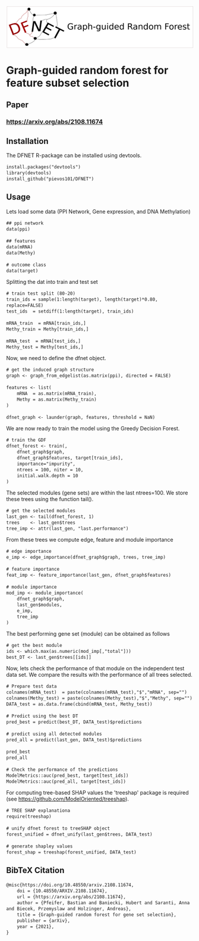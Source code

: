![DFNETLogo](https://github.com/pievos101/DFNET/blob/cran/DFNET_logo.png)

# Graph-guided random forest for feature subset selection

## Paper 

### https://arxiv.org/abs/2108.11674

## Installation
The DFNET R-package can be installed using devtools.

```{r}
install.packages("devtools")
library(devtools)
install_github("pievos101/DFNET")
```

## Usage

Lets load some data (PPI Network, Gene expression, and DNA Methylation)

```{r}
## ppi network
data(ppi)

## features
data(mRNA)
data(Methy)

# outcome class
data(target)
```

Splitting the dat into train and test set

```{r}
# train test split (80-20)
train_ids = sample(1:length(target), length(target)*0.80, replace=FALSE)
test_ids  = setdiff(1:length(target), train_ids) 
 
mRNA_train  = mRNA[train_ids,]
Methy_train = Methy[train_ids,]

mRNA_test  = mRNA[test_ids,]
Methy_test = Methy[test_ids,]
```

Now, we need to define the dfnet object.

```{r}
# get the induced graph structure
graph <- graph_from_edgelist(as.matrix(ppi), directed = FALSE)

features <- list(
    mRNA  = as.matrix(mRNA_train),
    Methy = as.matrix(Methy_train)
)

dfnet_graph <- launder(graph, features, threshold = NaN)
```

We are now ready to train the model using the Greedy Decision Forest.

```{r}
# train the GDF
dfnet_forest <- train(,
    dfnet_graph$graph,
    dfnet_graph$features, target[train_ids],
    importance="impurity",
    ntrees = 100, niter = 10,
    initial.walk.depth = 10
)
```

The selected modules (gene sets) are within the last ntrees=100.
We store these trees using the function tail().

```{r}
# get the selected modules
last_gen <- tail(dfnet_forest, 1)
trees    <- last_gen$trees
tree_imp <- attr(last_gen, "last.performance")
```

From these trees we compute edge, feature and module importance


```{r}
# edge importance
e_imp <- edge_importance(dfnet_graph$graph, trees, tree_imp)

# feature importance
feat_imp <- feature_importance(last_gen, dfnet_graph$features)

# module importance
mod_imp <- module_importance(
    dfnet_graph$graph,
    last_gen$modules,
    e_imp,
    tree_imp
)
```

The best performing gene set (module) can be obtained as follows


```{r}
# get the best module
ids <- which.max(as.numeric(mod_imp[,"total"]))
best_DT <- last_gen$trees[[ids]]
```

Now, lets check the performance of that module on the independent test data set. We compare the results with the performance of all trees selected.

```{r}
# Prepare test data
colnames(mRNA_test)  = paste(colnames(mRNA_test),"$","mRNA", sep="")
colnames(Methy_test) = paste(colnames(Methy_test),"$","Methy", sep="")
DATA_test = as.data.frame(cbind(mRNA_test, Methy_test))

# Predict using the best DT
pred_best = predict(best_DT, DATA_test)$predictions

# predict using all detected modules
pred_all = predict(last_gen, DATA_test)$predictions

pred_best
pred_all

# Check the performance of the predictions
ModelMetrics::auc(pred_best, target[test_ids])
ModelMetrics::auc(pred_all, target[test_ids])
```

For computing tree-based SHAP values the 'treeshap' package is required (see https://github.com/ModelOriented/treeshap).

```{r}
# TREE SHAP explanationa
require(treeshap)

# unify dfnet forest to treeSHAP object
forest_unified = dfnet_unify(last_gen$trees, DATA_test)

# generate shapley values
forest_shap = treeshap(forest_unified, DATA_test)
```

## BibTeX Citation

```
@misc{https://doi.org/10.48550/arxiv.2108.11674,
    doi = {10.48550/ARXIV.2108.11674},
    url = {https://arxiv.org/abs/2108.11674},
    author = {Pfeifer, Bastian and Baniecki, Hubert and Saranti, Anna and Biecek, Przemyslaw and Holzinger, Andreas},
    title = {Graph-guided random forest for gene set selection},
    publisher = {arXiv},
    year = {2021},
}
```
